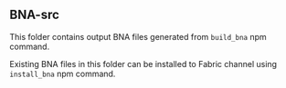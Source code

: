 ## BNA-src
This folder contains output BNA files generated from `build_bna` npm command.

Existing BNA files in this folder can be installed to Fabric channel using `install_bna` npm command.